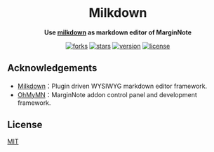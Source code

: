 <h1 align="center" style="margin-top: 10px;">Milkdown</h1>
<p align="center">
  <b>Use <a href="https://github.com/Saul-Mirone/milkdown">milkdown</a> as markdown editor of MarginNote</b>
</p>

<p align="center">
  <a href="https://github.com/marginnoteapp/milkdown/network/members"><img src="https://img.shields.io/github/forks/marginnoteapp/milkdown.svg?style=flat" alt="forks"></a>
  <a href="https://github.com/marginnoteapp/milkdown/stargazers"><img src="https://img.shields.io/github/stars/marginnoteapp/milkdown.svg?style=flat" alt="stars"></a>
  <a href="https://github.com/marginnoteapp/milkdown/blob/main/package.json"><img src="https://img.shields.io/badge/version-v1.0.0-orange" alt="version"></a>
  <a href="https://github.com/marginnoteapp/milkdown/blob/main/LICENSE"><img src="https://img.shields.io/badge/license-MIT-green" alt="license"></a>
</p>

## Acknowledgements

- [Milkdown](https://github.com/marginnoteapp/ohmymn)：Plugin driven WYSIWYG markdown editor framework.
- [OhMyMN](https://github.com/marginnoteapp/ohmymn)：MarginNote addon control panel and development framework.

## License

[MIT](https://github.com/marginnoteapp/milkdown/blob/main/LICENSE)
